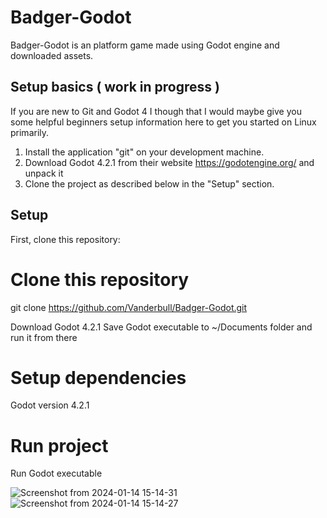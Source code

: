 # Badger-Godot
Badger-Godot is an platform game made using Godot engine and downloaded assets.

## Setup basics ( work in progress )
If you are new to Git and Godot 4 I though that I would maybe give you some helpful beginners setup information here
to get you started on Linux primarily.

1. Install the application "git" on your development machine.
2. Download Godot 4.2.1 from their website https://godotengine.org/ and unpack it
3. Clone the project as described below in the "Setup" section.

## Setup

First, clone this repository:

<!-- start:code block -->
# Clone this repository
git clone https://github.com/Vanderbull/Badger-Godot.git

Download Godot 4.2.1
Save Godot executable to ~/Documents folder and run it from there

# Setup dependencies
Godot version 4.2.1

# Run project

Run Godot executable
<!-- end:code block -->


![Screenshot from 2024-01-14 15-14-31](https://github.com/Vanderbull/Badger-Godot/assets/1743820/ca85a63b-29f3-4fcf-880d-5180b64a4bce)
![Screenshot from 2024-01-14 15-14-27](https://github.com/Vanderbull/Badger-Godot/assets/1743820/0a85be5b-139e-4f6f-a6a8-443bac7d7962)
